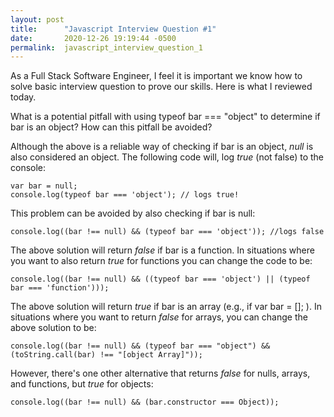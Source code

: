 ```yaml
---
layout: post
title:      "Javascript Interview Question #1"
date:       2020-12-26 19:19:44 -0500
permalink:  javascript_interview_question_1
---
```


As a Full Stack Software Engineer, I feel it is important we know how to solve basic interview question to prove our skills. Here is what I reviewed today.


What is a potential pitfall with using typeof bar === "object" to determine if bar is an object? How can this pitfall be avoided?


Although the above is a reliable way of checking if bar is an object, *null* is also considered an object.  The following code will, log *true* (not false) to the console:

```
var bar = null;
console.log(typeof bar === 'object'); // logs true!
```

This problem can be avoided by also checking if bar is null:

`console.log((bar !== null) && (typeof bar === 'object')); //logs false`

The above solution will return *false* if bar is a function. In situations where you want to also return *true* for functions you can change the code to be:

`console.log((bar !== null) && ((typeof bar === 'object') || (typeof bar === 'function')));`

The above solution will return *true* if bar is an array (e.g., if var bar = []; ). In situations where you want to return *false* for arrays, you can change the above solution to be:

`console.log((bar !== null) && (typeof bar === "object") && (toString.call(bar) !== "[object Array]"));`

However, there's one other alternative that returns *false* for nulls, arrays, and functions, but *true* for objects:

`console.log((bar !== null) && (bar.constructor === Object));`






